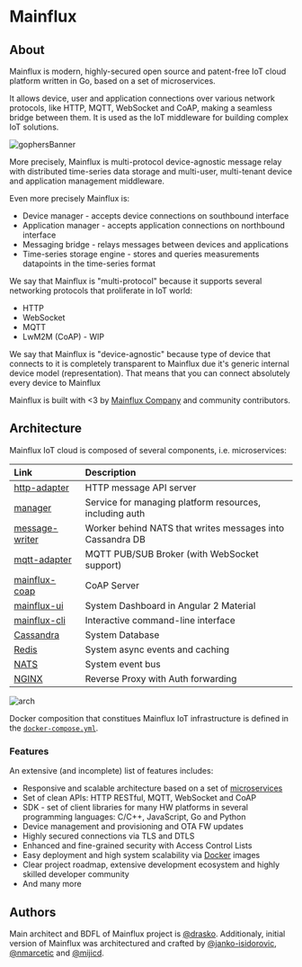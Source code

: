 # Mainflux

## About
Mainflux is modern, highly-secured open source and patent-free IoT cloud platform written in Go, based on a set of microservices.

It allows device, user and application connections over various network protocols, like HTTP, MQTT, WebSocket and CoAP, making a seamless bridge between them. It is used as the IoT middleware for building complex IoT solutions.

![gophersBanner](https://github.com/mainflux/doc/blob/master/docs/images/gopherBanner.jpg)

More precisely, Mainflux is multi-protocol device-agnostic message relay with distributed time-series
data storage and multi-user, multi-tenant device and application management middleware.

Even more precisely Mainflux is:

- Device manager - accepts device connections on southbound interface
- Application manager - accepts application connections on northbound interface
- Messaging bridge - relays messages between devices and applications
- Time-series storage engine - stores and queries measurements datapoints in the time-series format

We say that Mainflux is "multi-protocol" because it supports several networking protocols that proliferate in IoT world:

- HTTP
- WebSocket
- MQTT
- LwM2M (CoAP) - WIP

We say that Mainflux is "device-agnostic" because type of device that connects to it is completely transparent to
Mainflux due it's generic internal device model (representation).
That means that you can connect absolutely every device to Mainflux

Mainflux is built with <3 by [Mainflux Company](http://mainflux.com) and community contributors.

## Architecture
Mainflux IoT cloud is composed of several components, i.e. microservices:

| Link          | Description           |
|:--------------|:----------------------|
| [http-adapter](https://github.com/mainflux/http-adapter) | HTTP message API server |
| [manager](https://github.com/mainflux/manager) | Service for managing platform resources, including auth |
| [message-writer](https://github.com/mainflux/message-writer) | Worker behind NATS that writes messages into Cassandra DB |
| [mqtt-adapter](https://github.com/mainflux/mqtt-adapter) | MQTT PUB/SUB Broker (with WebSocket support) |
| [mainflux-coap](https://github.com/mainflux/mainflux-coap) | CoAP Server |
| [mainflux-ui](https://github.com/mainflux/mainflux-ui)     | System Dashboard in Angular 2 Material |
| [mainflux-cli](https://github.com/mainflux/mainflux-cli)   | Interactive command-line interface |
| [Cassandra](https://github.com/apache/cassandra)           | System Database |
| [Redis](https://github.com/antirez/redis)                  | System async events and caching |
| [NATS](https://github.com/nats-io/gnatsd)                  | System event bus |
| [NGINX](https://github.com/nginx/nginx)                    | Reverse Proxy with Auth forwarding |

![arch](https://github.com/mainflux/doc/blob/master/docs/images/architecture.jpg)

Docker composition that constitues Mainflux IoT infrastructure is defined in the [`docker-compose.yml`](https://github.com/Mainflux/mainflux/blob/master/docker-compose.yml).

### Features
An extensive (and incomplete) list of features includes:

- Responsive and scalable architecture based on a set of [microservices](https://en.wikipedia.org/wiki/Microservices)
- Set of clean APIs: HTTP RESTful, MQTT, WebSocket and CoAP
- SDK - set of client libraries for many HW platforms in several programming languages: C/C++, JavaScript, Go and Python
- Device management and provisioning and OTA FW updates
- Highly secured connections via TLS and DTLS
- Enhanced and fine-grained security with Access Control Lists
- Easy deployment and high system scalability via [Docker](https://www.docker.com/) images
- Clear project roadmap, extensive development ecosystem and highly skilled developer community
- And many more

## Authors
Main architect and BDFL of Mainflux project is [@drasko](https://github.com/drasko). Additionaly, initial version of Mainflux was architectured and crafted by [@janko-isidorovic](https://github.com/janko-isidorovic), [@nmarcetic](https://github.com/nmarcetic) and [@mijicd](https://github.com/mijicd).

